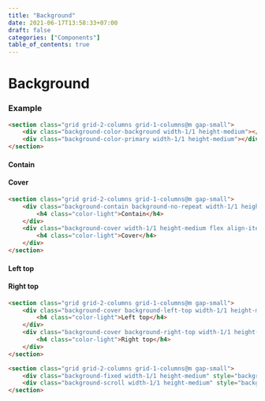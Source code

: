 ```yaml
---
title: "Background"
date: 2021-06-17T13:58:33+07:00
draft: false
categories: ["Components"]
table_of_contents: true
---
```


# Background

### Example

<section class="grid grid-2-columns grid-1-columns@m gap-small">
    <div class="background-color-background width-1/1 height-medium"></div>
    <div class="background-color-primary width-1/1 height-medium"></div>
</section>

``` html
<section class="grid grid-2-columns grid-1-columns@m gap-small">
    <div class="background-color-background width-1/1 height-medium"></div>
    <div class="background-color-primary width-1/1 height-medium"></div>
</section>
```

<section class="grid grid-2-columns grid-1-columns@m gap-small">
    <div class="background-contain background-no-repeat width-1/1 height-medium flex align-items-center justify-content-center" style="background-image: url(/images/documentation/breathtaking-mountains-view.jpg)">
        <h4 class="color-light">Contain</h4>
    </div>
    <div class="background-cover width-1/1 height-medium flex align-items-center justify-content-center" style="background-image: url(/images/documentation/breathtaking-mountains-view.jpg)">
        <h4 class="color-light">Cover</h4>
    </div>
</section>

``` html
<section class="grid grid-2-columns grid-1-columns@m gap-small">
    <div class="background-contain background-no-repeat width-1/1 height-medium flex align-items-center justify-content-center" style="background-image: url(/images/documentation/breathtaking-mountains-view.jpg)">
        <h4 class="color-light">Contain</h4>
    </div>
    <div class="background-cover width-1/1 height-medium flex align-items-center justify-content-center" style="background-image: url(/images/documentation/breathtaking-mountains-view.jpg)">
        <h4 class="color-light">Cover</h4>
    </div>
</section>
```

<section class="grid grid-2-columns grid-1-columns@m gap-small">
    <div class="background-cover background-left-top width-1/1 height-medium flex align-items-center justify-content-center" style="background-image: url(/images/documentation/breathtaking-mountains-view.jpg)">
        <h4 class="color-light">Left top</h4>
    </div>
    <div class="background-cover background-right-top width-1/1 height-medium flex align-items-center justify-content-center" style="background-image: url(/images/documentation/breathtaking-mountains-view.jpg)">
        <h4 class="color-light">Right top</h4>
    </div>
</section>

``` html
<section class="grid grid-2-columns grid-1-columns@m gap-small">
    <div class="background-cover background-left-top width-1/1 height-medium flex align-items-center justify-content-center" style="background-image: url(/images/documentation/breathtaking-mountains-view.jpg)">
        <h4 class="color-light">Left top</h4>
    </div>
    <div class="background-cover background-right-top width-1/1 height-medium flex align-items-center justify-content-center" style="background-image: url(/images/documentation/breathtaking-mountains-view.jpg)">
        <h4 class="color-light">Right top</h4>
    </div>
</section>
```

<section class="grid grid-2-columns grid-1-columns@m gap-small">
    <div class="background-fixed width-1/1 height-medium" style="background-image: url(/images/documentation/breathtaking-mountains-view.jpg)"></div>
    <div class="background-scroll width-1/1 height-medium" style="background-image: url(/images/documentation/breathtaking-mountains-view.jpg)"></div>
</section>

``` html
<section class="grid grid-2-columns grid-1-columns@m gap-small">
    <div class="background-fixed width-1/1 height-medium" style="background-image: url(/images/documentation/breathtaking-mountains-view.jpg)"></div>
    <div class="background-scroll width-1/1 height-medium" style="background-image: url(/images/documentation/breathtaking-mountains-view.jpg)"></div>
</section>
```
